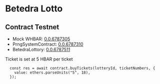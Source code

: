 # Betedra Lotto

## Contract Testnet
- Mock WHBAR: [0.0.6787305](https://hashscan.io/testnet/contract/0.0.6787305)
- PrngSystemContract: [0.0.6787310](https://hashscan.io/testnet/contract/0.0.6787310)
- BetedraLottory: [0.0.6787511](https://hashscan.io/testnet/contract/0.0.6787511)


Ticket is set at 5 HBAR per ticket

```
  const res = await contract.buyTickets(lotteryId, ticketNumbers, {
    value: ethers.parseUnits("5", 18),
  });
  ```